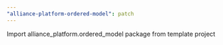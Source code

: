 ```yaml
---
"alliance-platform-ordered-model": patch
---
```


Import alliance_platform.ordered_model package from template project
